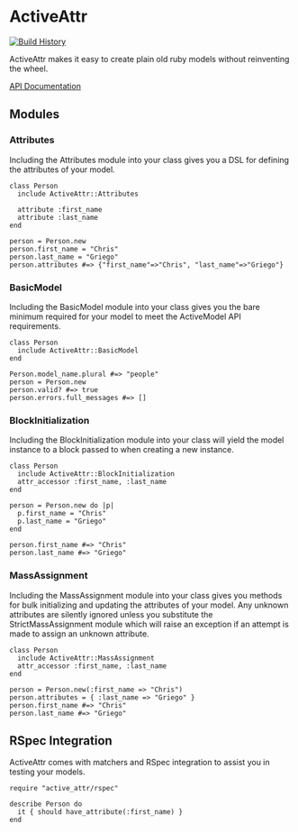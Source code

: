 # ActiveAttr #

[![Build History][2]][1]

ActiveAttr makes it easy to create plain old ruby models without reinventing
the wheel.

[API Documentation](http://rubydoc.info/gems/active_attr)

[1]: http://travis-ci.org/cgriego/active_attr
[2]: https://secure.travis-ci.org/cgriego/active_attr.png?branch=master

## Modules ##

### Attributes ###

Including the Attributes module into your class gives you a DSL for defining
the attributes of your model.

    class Person
      include ActiveAttr::Attributes

      attribute :first_name
      attribute :last_name
    end

    person = Person.new
    person.first_name = "Chris"
    person.last_name = "Griego"
    person.attributes #=> {"first_name"=>"Chris", "last_name"=>"Griego"}

### BasicModel ###

Including the BasicModel module into your class gives you the bare minimum
required for your model to meet the ActiveModel API requirements.

    class Person
      include ActiveAttr::BasicModel
    end

    Person.model_name.plural #=> "people"
    person = Person.new
    person.valid? #=> true
    person.errors.full_messages #=> []

### BlockInitialization ###

Including the BlockInitialization module into your class will yield the model
instance to a block passed to when creating a new instance.

    class Person
      include ActiveAttr::BlockInitialization
      attr_accessor :first_name, :last_name
    end

    person = Person.new do |p|
      p.first_name = "Chris"
      p.last_name = "Griego"
    end

    person.first_name #=> "Chris"
    person.last_name #=> "Griego"

### MassAssignment ###

Including the MassAssignment module into your class gives you methods for bulk
initializing and updating the attributes of your model. Any unknown attributes
are silently ignored unless you substitute the StrictMassAssignment module
which will raise an exception if an attempt is made to assign an unknown
attribute.

    class Person
      include ActiveAttr::MassAssignment
      attr_accessor :first_name, :last_name
    end

    person = Person.new(:first_name => "Chris")
    person.attributes = { :last_name => "Griego" }
    person.first_name #=> "Chris"
    person.last_name #=> "Griego"

## RSpec Integration ##

ActiveAttr comes with matchers and RSpec integration to assist you in testing
your models.

    require "active_attr/rspec"

    describe Person do
      it { should have_attribute(:first_name) }
    end
